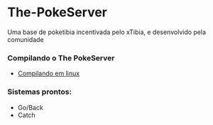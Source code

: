 # The-PokeServer
  Uma base de poketibia incentivada pelo xTibia, e desenvolvido pela comunidade
  
  
### Compilando o The PokeServer
* [Compilando em linux](https://github.com/xtibia/The-PokeServer/wiki/Compilando-no-linux)


### Sistemas prontos:
* Go/Back
* Catch
